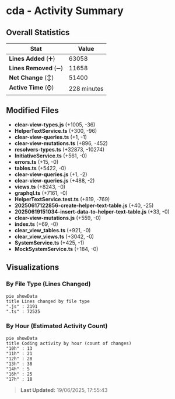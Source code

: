 # cda - Activity Summary 

## Overall Statistics

| Stat                   | Value                                                             |
| ---------------------- | ----------------------------------------------------------------- |
| **Lines Added** (➕)   | 63058                                          |
| **Lines Removed** (➖) | 11658                                        |
| **Net Change** (↕)    | 51400                |
| **Active Time** (⌚)   | 228 minutes |


## Modified Files
- **clear-view-types.js** (+1005, -36)
- **HelperTextService.ts** (+300, -96)
- **clear-view-queries.ts** (+1, -1)
- **clear-view-mutations.ts** (+896, -452)
- **resolvers-types.ts** (+32873, -10274)
- **InitiativeService.ts** (+561, -0)
- **errors.ts** (+15, -0)
- **tables.ts** (+5422, -0)
- **clear-view-queries.js** (+1, -2)
- **clear-view-queries.js** (+488, -2)
- **views.ts** (+8243, -0)
- **graphql.ts** (+7161, -0)
- **HelperTextService.test.ts** (+819, -769)
- **20250617122856-create-helper-text-table.js** (+40, -25)
- **20250619151034-insert-data-to-helper-text-table.js** (+33, -0)
- **clear-view-mutations.js** (+559, -0)
- **index.ts** (+69, -0)
- **clear_view_tables.ts** (+921, -0)
- **clear_view_views.ts** (+3042, -0)
- **SystemService.ts** (+425, -1)
- **MockSystemService.ts** (+184, -0)

## Visualizations

### By File Type (Lines Changed)

```mermaid
pie showData
title Lines changed by file type
".js" : 2191
".ts" : 72525
```

### By Hour (Estimated Activity Count)

```mermaid
pie showData
title Coding activity by hour (count of changes)
"10h" : 13
"11h" : 21
"12h" : 28
"13h" : 38
"14h" : 5
"16h" : 25
"17h" : 18
```


> **Last Updated:** 19/06/2025, 17:55:43